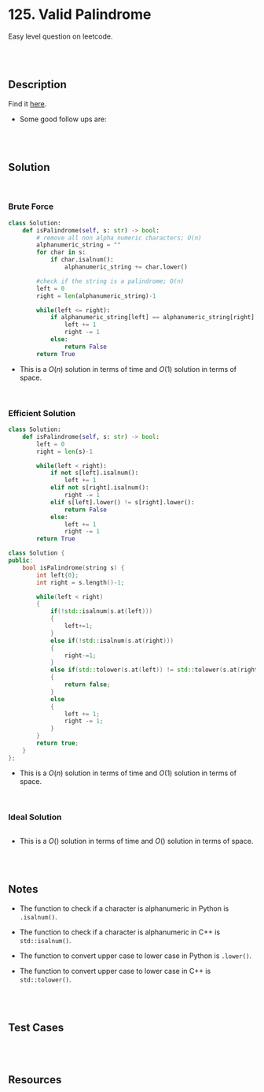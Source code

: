 # 125. Valid Palindrome

Easy level question on leetcode.

<br>
<br>

## Description

Find it [here](https://leetcode.com/problems/valid-palindrome/description/).

- Some good follow ups are:

<br>
<br>

## Solution

<br>

### Brute Force

```py
class Solution:
    def isPalindrome(self, s: str) -> bool:
        # remove all non alpha numeric characters; O(n)
        alphanumeric_string = ""
        for char in s:
            if char.isalnum():
                alphanumeric_string += char.lower()

        #check if the string is a palindrome; O(n)
        left = 0
        right = len(alphanumeric_string)-1

        while(left <= right):
            if alphanumeric_string[left] == alphanumeric_string[right]:
                left += 1
                right -= 1
            else:
                return False
        return True
```

- This is a $O(n)$ solution in terms of time and $O(1)$ solution in terms of space.

<br>

### Efficient Solution

```py
class Solution:
    def isPalindrome(self, s: str) -> bool:
        left = 0
        right = len(s)-1

        while(left < right):
            if not s[left].isalnum():
                left += 1
            elif not s[right].isalnum():
                right -= 1
            elif s[left].lower() != s[right].lower():
                return False
            else:
                left += 1
                right -= 1
        return True
```

```cpp
class Solution {
public:
    bool isPalindrome(string s) {
        int left{0};
        int right = s.length()-1;

        while(left < right)
        {
            if(!std::isalnum(s.at(left)))
            {
                left+=1;
            }
            else if(!std::isalnum(s.at(right)))
            {
                right-=1;
            }
            else if(std::tolower(s.at(left)) != std::tolower(s.at(right)))
            {
                return false;
            }
            else
            {
                left += 1;
                right -= 1;
            }
        }
        return true;
    }
};
```

- This is a $O(n)$ solution in terms of time and $O(1)$ solution in terms of space.

<br>

### Ideal Solution

```py

```

- This is a $O()$ solution in terms of time and $O()$ solution in terms of space.

<br>
<br>

## Notes

- The function to check if a character is alphanumeric in Python is `.isalnum()`.
- The function to check if a character is alphanumeric in C++ is `std::isalnum()`.

- The function to convert upper case to lower case in Python is `.lower()`.
- The function to convert upper case to lower case in C++ is `std::tolower()`.

<br>
<br>

## Test Cases

<br>
<br>

## Resources

<br>
<br>
